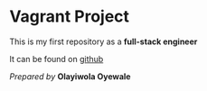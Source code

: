 
# Vagrant Project

This is my first repository as a **full-stack engineer**

It can be found on [github](https://github.com/olayiwolaA/zero_day.git)

*Prepared by*
**Olayiwola Oyewale**

